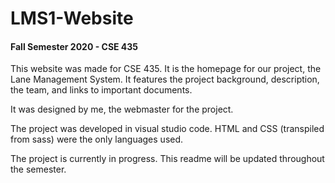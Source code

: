 # LMS1-Website

#### Fall Semester 2020 - CSE 435

This website was made for CSE 435. It is the homepage for our project, the Lane Management System. 
It features the project background, description, the team, and links to important documents.

It was designed by me, the webmaster for the project.

The project was developed in visual studio code. HTML and CSS (transpiled from sass) were the only languages used.




The project is currently in progress. This readme will be updated throughout the semester.
